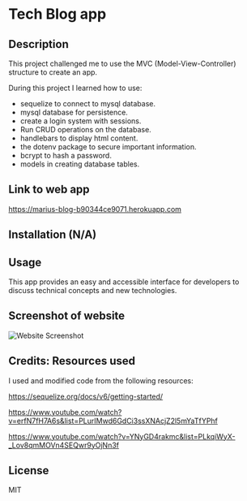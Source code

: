 # Tech Blog app

## Description

This project challenged me to use the MVC (Model-View-Controller) structure to create an app.

During this project I learned how to use:

- sequelize to connect to mysql database.
- mysql database for persistence.
- create a login system with sessions.
- Run CRUD operations on the database.
- handlebars to display html content.
- the dotenv package to secure important information.
- bcrypt to hash a password.
- models in creating database tables.

## Link to web app

https://marius-blog-b90344ce9071.herokuapp.com

## Installation (N/A)

## Usage

This app provides an easy and accessible interface for developers
to discuss technical concepts and new technologies.

## Screenshot of website

![Website Screenshot](./public/assets/images/app_screenshot.jpg)

## Credits: Resources used

I used and modified code from the following resources:

https://sequelize.org/docs/v6/getting-started/

https://www.youtube.com/watch?v=erfN7fH7A6s&list=PLurIMwd6GdCi3ssXNAcjZ2l5mYaTfYPhf

https://www.youtube.com/watch?v=YNyGD4rakmc&list=PLkqiWyX-_Lov8qmMOVn4SEQwr9yOjNn3f


## License

MIT

